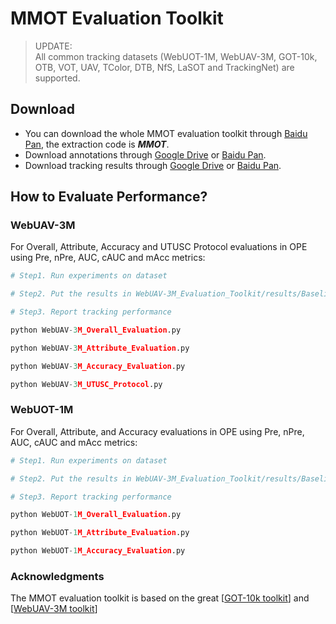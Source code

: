 # MMOT Evaluation Toolkit

> UPDATE:<br>
> All common tracking datasets (WebUOT-1M, WebUAV-3M, GOT-10k, OTB, VOT, UAV, TColor, DTB, NfS, LaSOT and TrackingNet) are supported.<br>



## Download
- You can download the whole MMOT evaluation toolkit through [Baidu Pan](https://pan.baidu.com/s/1JygwsLTh1HbUGCdLb4LoBQ?pwd=MMOT), the extraction code is ***MMOT***.
- Download annotations through [Google Drive](todo) or [Baidu Pan](https://pan.baidu.com/s/1Lx07s_xoHCUP52ONF945lA?pwd=anno).
- Download tracking results through [Google Drive](todo) or [Baidu Pan](https://pan.baidu.com/s/1xBl5RrvxqYC3bLKsbdKMEg?pwd=resu).


## How to Evaluate Performance?

### WebUAV-3M
For Overall, Attribute, Accuracy and UTUSC Protocol evaluations in OPE using Pre, nPre, AUC, cAUC and mAcc metrics:

```Python
# Step1. Run experiments on dataset

# Step2. Put the results in WebUAV-3M_Evaluation_Toolkit/results/Baseline_Results

# Step3. Report tracking performance

python WebUAV-3M_Overall_Evaluation.py

python WebUAV-3M_Attribute_Evaluation.py

python WebUAV-3M_Accuracy_Evaluation.py

python WebUAV-3M_UTUSC_Protocol.py
```

### WebUOT-1M
For Overall, Attribute, and Accuracy evaluations in OPE using Pre, nPre, AUC, cAUC and mAcc metrics:

```Python
# Step1. Run experiments on dataset

# Step2. Put the results in WebUAV-3M_Evaluation_Toolkit/results/Baseline_Results

# Step3. Report tracking performance

python WebUOT-1M_Overall_Evaluation.py

python WebUOT-1M_Attribute_Evaluation.py

python WebUOT-1M_Accuracy_Evaluation.py
```

### Acknowledgments
The MMOT evaluation toolkit is based on the great [[GOT-10k toolkit](https://github.com/got-10k/toolkit)] and [[WebUAV-3M toolkit](https://github.com/983632847/WebUAV-3M)]
